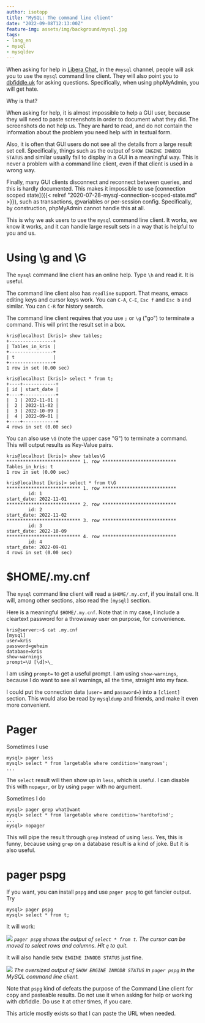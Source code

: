 ```yaml
---
author: isotopp
title: "MySQL: The command line client"
date: "2022-09-08T12:13:00Z"
feature-img: assets/img/background/mysql.jpg
tags:
- lang_en
- mysql
- mysqldev
---
```


When asking for help in [Libera Chat](https://libera.chat/), in the `#mysql` channel, people will ask you to use the `mysql` command line client.
They will also point you to [dbfiddle.uk](https://dbfiddle.uk/) for asking questions.
Specifically, when using phpMyAdmin, you will get hate.

Why is that?

When asking for help, it is almost impossible to help a GUI user, because they will need to paste screenshots in order to document what they did.
The screenshots do not help us.
They are hard to read, and do not contain the information about the problem you need help with in textual form.

Also, it is often that GUI users do not see all the details from a large result set cell.
Specifically, things such as the output of `SHOW ENGINE INNODB STATUS` and similar usually fail to display in a GUI in a meaningful way.
This is never a problem with a command line client, even if that client is used in a wrong way.

Finally, many GUI clients disconnect and reconnect between queries, and this is hardly documented.
This makes it impossible to use 
[connection scoped state]({{< relref "2020-07-28-mysql-connection-scoped-state.md" >}}),
such as transactions, @variables or per-session config.
Specifically, by construction, phpMyAdmin cannot handle this at all.

This is why we ask users to use the `mysql` command line client.
It works, we know it works, and it can handle large result sets in a way that is helpful to you and us.

# Using \g and \G

The `mysql` command line client has an online help.
Type `\h` and read it.
It is useful.

The command line client also has `readline` support.
That means, emacs editing keys and cursor keys work.
You can `C-A`, `C-E`, `Esc f` and `Esc b` and similar.
You can `C-R` for history search.

The command line client requires that you use `;` or `\g` ("go") to terminate a command.
This will print the result set in a box.

```mysql
kris@localhost [kris]> show tables;
+----------------+
| Tables_in_kris |
+----------------+
| t              |
+----------------+
1 row in set (0.00 sec)

kris@localhost [kris]> select * from t;
+----+------------+
| id | start_date |
+----+------------+
|  1 | 2022-11-01 |
|  2 | 2022-11-02 |
|  3 | 2022-10-09 |
|  4 | 2022-09-01 |
+----+------------+
4 rows in set (0.00 sec)
```

You can also use `\G` (note the upper case "G") to terminate a command.
This will output results as Key-Value pairs.

```mysql
kris@localhost [kris]> show tables\G
*************************** 1. row ***************************
Tables_in_kris: t
1 row in set (0.00 sec)

kris@localhost [kris]> select * from t\G
*************************** 1. row ***************************
        id: 1
start_date: 2022-11-01
*************************** 2. row ***************************
        id: 2
start_date: 2022-11-02
*************************** 3. row ***************************
        id: 3
start_date: 2022-10-09
*************************** 4. row ***************************
        id: 4
start_date: 2022-09-01
4 rows in set (0.00 sec)
```

# $HOME/.my.cnf

The `mysql` command line client will read a `$HOME/.my.cnf`, if you install one.
It will, among other sections, also read the `[mysql]` section.

Here is a meaningful `$HOME/.my.cnf`.
Note that in my case, I include a cleartext password for a throwaway user on purpose, for convenience.

```console
kris@server:~$ cat .my.cnf
[mysql]
user=kris
password=geheim
database=kris
show-warnings
prompt=\U [\d]>\_
```

I am using `prompt=` to get a useful prompt.
I am using `show-warnings`, because I do want to see all warnings, all the time, straight into my face.

I could put the connection data (`user=` and `password=`) into a `[client]` section.
This would also be read by `mysqldump` and friends, and make it even more convenient.

# Pager

Sometimes I use

```mysql
mysql> pager less
mysql> select * from largetable where condition='manyrows';
...
```

The `select` result will then show up in `less`, which is useful.
I can disable this with `nopager`, or by using `pager` with no argument.

Sometimes I do

```mysql
mysql> pager grep whatIwant
mysql> select * from largetable where condition='hardtofind';
...
mysql> nopager
```

This will pipe the result through `grep` instead of using `less`.
Yes, this is funny, because using `grep` on a database result is a kind of joke.
But it is also useful.

# pager pspg

If you want, you can install `pspg` and use `pager pspg` to get fancier output.
Try

```mysql
mysql> pager pspg
mysql> select * from t;
```

It will work:

![](/uploads/2022/12/mysql-client-01.png)
*`pager pspg` shows the output of `select * from t`. The cursor can be moved to select rows and columns. Hit `q` to quit.*

It will also handle `SHOW ENGINE INNODB STATUS` just fine.

![](/uploads/2022/12/mysql-client-02.png)
*The oversized output of `SHOW ENGINE INNODB STATUS` in `pager pspg` in the MySQL command line client.*

Note that `pspg` kind of defeats the purpose of the Command Line client for copy and pasteable results.
Do not use it when asking for help or working with dbfiddle.
Do use it at other times, if you care.

This article mostly exists so that I can paste the URL when needed.
